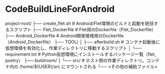# CodeBuildLineForAndroid
project-root/
├── create_flet.sh              # Android/Flet環境のビルドと起動を統括するスクリプト
├── Flet_Dockerfile             # Flet用のDockerfile（Flet_Dockerfile）
├── Android_Dockerfile          # Android開発環境用のDockerfile（Android_Dockerfile）
├── TOOL/
│   ├── afterbuild.sh           # コンテナ起動後に仮想環境を有効化し、作業ディレクトリに移動するスクリプト
│   └── requirement.txt         # Python仮想環境にインストールするパッケージ一覧（flet, poetry）
├── buildroom/
│   └── src/                    # ホスト側の作業ディレクトリ。コンテナ内の /home/${USER}/src にマウントされる
└── <その他の補助ファイル>